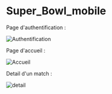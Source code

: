 # Super_Bowl_mobile
Page d'authentification :

![Authentification](https://github.com/amalMars/Super_Bowl_mobile/assets/62800298/28bf4707-1c07-47ba-b10c-8fbadd948e0c)


Page d'accueil :

![Accueil](https://github.com/amalMars/Super_Bowl_mobile/assets/62800298/dbc2f57c-69e0-4668-8996-9e6b76314a84)

Detail d'un match :

  ![detail](https://github.com/amalMars/Super_Bowl_mobile/assets/62800298/c22a64e9-41f4-4c04-b0e5-1f82f5f3faa0)



